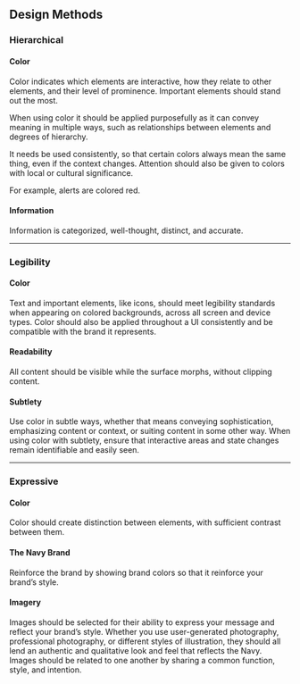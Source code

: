## Design Methods

### Hierarchical

#### Color 

Color indicates which elements are interactive, how they relate to other elements, and their level of prominence. Important elements should stand out the most.  

When using color it should be applied purposefully as it can convey meaning in multiple ways, such as relationships between elements and degrees of hierarchy. 

It needs be used consistently, so that certain colors always mean the same thing, even if the context changes. Attention should also be given to colors with local or cultural significance. 

For example, alerts are colored red.

#### Information

Information is categorized, well-thought, distinct, and accurate.

<hr>

### Legibility

#### Color

Text and important elements, like icons, should meet legibility standards when appearing on colored backgrounds, across all screen and device types. 
Color should also be applied throughout a UI consistently and be compatible with the brand it represents.

#### Readability

All content should be visible while the surface morphs, without clipping content.

#### Subtlety

Use color in subtle ways, whether that means conveying sophistication, emphasizing content or context, or suiting content in some other way. When using color with subtlety, ensure that interactive areas and state changes remain identifiable and easily seen.

<hr>

### Expressive

#### Color

Color should create distinction between elements, with sufficient contrast between them.

#### The Navy Brand

Reinforce the brand by showing brand colors so that it reinforce your brand’s style.

#### Imagery

Images should be selected for their ability to express your message and reflect your brand’s style. Whether you use user-generated photography, professional photography, or different styles of illustration, they should all lend an authentic and qualitative look and feel that reflects the Navy. Images should be related to one another by sharing a common function, style, and intention.

